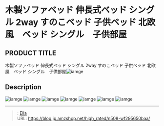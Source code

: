 # 木製ソファベッド 伸長式ベッド シングル 2way すのこベッド 子供ベッド 北欧風　ベッド シングル　子供部屋


## PRODUCT TITLE 

木製ソファベッド 伸長式ベッド シングル 2way すのこベッド 子供ベッド 北欧風　ベッド シングル　子供部屋![iamge](https://b2bfiles1.gigab2b.cn/image/wkseller/304/20221019_32a7568c62ab4b9d5e6669f5e66ed3b9.jpg)

## Description











![iamge](https://b2bfiles1.gigab2b.cn/image/wkseller/304/20221019_ddff52abe2b0ddf1350327f536ea0075.jpg)
![iamge](https://b2bfiles1.gigab2b.cn/image/wkseller/304/20221019_bfc5092ac32dd9aaa599d41f3fe60e8c.jpg)
![iamge](https://b2bfiles1.gigab2b.cn/image/wkseller/304/20221019_9fab74bdacf74056528a275da8f28370.jpg)
![iamge](https://b2bfiles1.gigab2b.cn/image/wkseller/304/20221019_258d3ffcec08e5382a20e20a21d5f606.jpg)
![iamge](https://b2bfiles1.gigab2b.cn/image/wkseller/304/20221011_b57307d7a56d8eff6d40ff142d0decca.jpg)
![iamge](nan)
![iamge](nan)


---

> : [Ella](https://blog.jp.amzshop.net/)  
> URL: https://blog.jp.amzshop.net/high_rated/n508-wf295650baa/  


